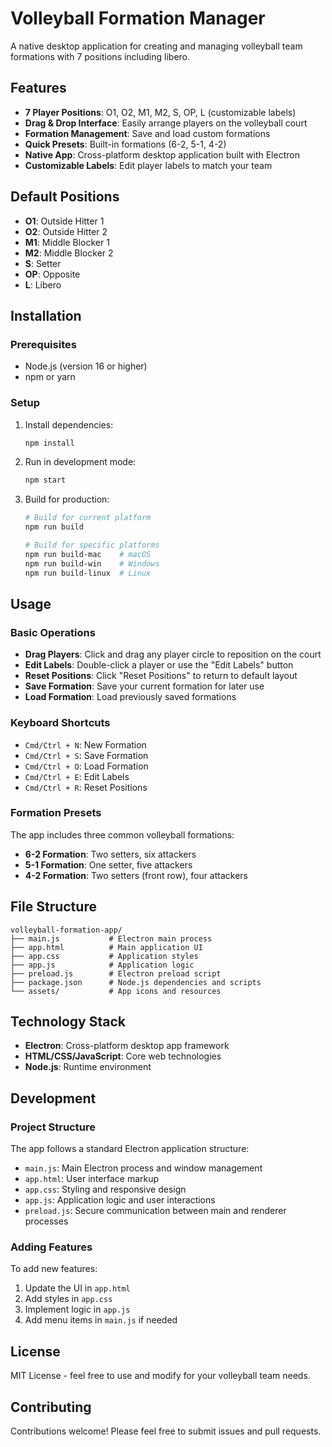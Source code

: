 # Volleyball Formation Manager

A native desktop application for creating and managing volleyball team formations with 7 positions including libero.

## Features

- **7 Player Positions**: O1, O2, M1, M2, S, OP, L (customizable labels)
- **Drag & Drop Interface**: Easily arrange players on the volleyball court
- **Formation Management**: Save and load custom formations
- **Quick Presets**: Built-in formations (6-2, 5-1, 4-2)
- **Native App**: Cross-platform desktop application built with Electron
- **Customizable Labels**: Edit player labels to match your team

## Default Positions

- **O1**: Outside Hitter 1
- **O2**: Outside Hitter 2  
- **M1**: Middle Blocker 1
- **M2**: Middle Blocker 2
- **S**: Setter
- **OP**: Opposite
- **L**: Libero

## Installation

### Prerequisites
- Node.js (version 16 or higher)
- npm or yarn

### Setup
1. Install dependencies:
   ```bash
   npm install
   ```

2. Run in development mode:
   ```bash
   npm start
   ```

3. Build for production:
   ```bash
   # Build for current platform
   npm run build
   
   # Build for specific platforms
   npm run build-mac    # macOS
   npm run build-win    # Windows
   npm run build-linux  # Linux
   ```

## Usage

### Basic Operations
- **Drag Players**: Click and drag any player circle to reposition on the court
- **Edit Labels**: Double-click a player or use the "Edit Labels" button
- **Reset Positions**: Click "Reset Positions" to return to default layout
- **Save Formation**: Save your current formation for later use
- **Load Formation**: Load previously saved formations

### Keyboard Shortcuts
- `Cmd/Ctrl + N`: New Formation
- `Cmd/Ctrl + S`: Save Formation
- `Cmd/Ctrl + O`: Load Formation
- `Cmd/Ctrl + E`: Edit Labels
- `Cmd/Ctrl + R`: Reset Positions

### Formation Presets
The app includes three common volleyball formations:
- **6-2 Formation**: Two setters, six attackers
- **5-1 Formation**: One setter, five attackers
- **4-2 Formation**: Two setters (front row), four attackers

## File Structure

```
volleyball-formation-app/
├── main.js           # Electron main process
├── app.html          # Main application UI
├── app.css           # Application styles
├── app.js            # Application logic
├── preload.js        # Electron preload script
├── package.json      # Node.js dependencies and scripts
└── assets/           # App icons and resources
```

## Technology Stack

- **Electron**: Cross-platform desktop app framework
- **HTML/CSS/JavaScript**: Core web technologies
- **Node.js**: Runtime environment

## Development

### Project Structure
The app follows a standard Electron application structure:
- `main.js`: Main Electron process and window management
- `app.html`: User interface markup
- `app.css`: Styling and responsive design
- `app.js`: Application logic and user interactions
- `preload.js`: Secure communication between main and renderer processes

### Adding Features
To add new features:
1. Update the UI in `app.html`
2. Add styles in `app.css`
3. Implement logic in `app.js`
4. Add menu items in `main.js` if needed

## License

MIT License - feel free to use and modify for your volleyball team needs.

## Contributing

Contributions welcome! Please feel free to submit issues and pull requests.